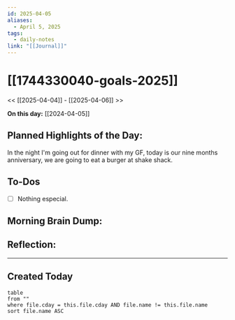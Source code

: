 ```yaml
---
id: 2025-04-05
aliases:
  - April 5, 2025
tags:
  - daily-notes
link: "[[Journal]]"
---
```


# [[1744330040-goals-2025]]

<< [[2025-04-04]] - [[2025-04-06]] >>

**On this day:** [[2024-04-05]]

## Planned Highlights of the Day:
In the night I'm going out for dinner with my GF, today is our nine months anniversary, we are going to eat a burger at shake shack.

## To-Dos
- [ ] Nothing especial.

## Morning Brain Dump:

## Reflection:

---

## Created Today
```dataview
table
from ""
where file.cday = this.file.cday AND file.name != this.file.name
sort file.name ASC
```

